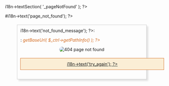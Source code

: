 <?php
/** @var $_pageObj \AmidaMVC\Framework\PageObj */
/** @var $_ctrl    \AmidaMVC\Framework\Controller */
$_ctrl->i18n->textSection( '_pageNotFound' );
?>
#<?php echo $_ctrl->i18n->text('page_not_found'); ?>


<style type="text/css">
    #notFound{
        width: 80%;
        margin: 20px auto 20px auto;
        padding: 10px;
        border: 1px solid #CCCCCC;
        box-shadow: 5px 5px 5px #E0E0E0;
    }
    em {
        color: #d2691e;
    }
    #tryAgain{
        margin: 20px auto 20px auto;
        padding: 10px;
        width: 450px;
        text-align: center;
        border: 1px solid #d2691e;
        background-color: #fbeed5;
    }
    #NotImage {
        border: 0px;
        border-radius: 15px;
    }
</style>
<div markdown="1" id="notFound">

<?php echo $_ctrl->i18n->text('not_found_message'); ?>:
: _<?php echo $_ctrl->getBaseUrl( $_ctrl->getPathInfo() ); ?>_


<div style="text-align: center;">
    <img src="<?php echo $_ctrl->getBaseUrl('/common/img/404notFound.JPG');?>" title="404 page not found" id="NotImage">
</div>
<div id="tryAgain">
    <a href="<?php echo $_ctrl->getBaseUrl();?>"><?php echo $_ctrl->i18n->text('try_again'); ?></a>
</div>
</div>
